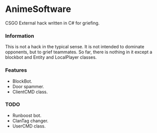 # AnimeSoftware
CSGO External hack written in C# for griefing.

### Information
This is not a hack in the typical sense.  It is not intended to dominate opponents, but to grief teammates.  So far, there is nothing in it except a blockbot and Entity and LocalPlayer classes.

### Features
- BlockBot.
- Door spammer.
- ClientCMD class.

### TODO
- Runboost bot.
- ClanTag changer.
- UserCMD class.
